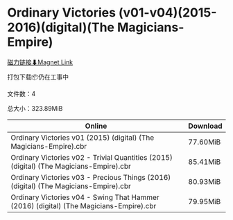 # Ordinary Victories (v01-v04)(2015-2016)(digital)(The Magicians-Empire)

[磁力链接⬇Magnet Link](magnet:?xt=urn:btih:34762eed1e3f46b97515f9bf6da50d304d0fe891&dn=Ordinary%20Victories%20%28v01-v04%29%282015-2016%29%28digital%29%28The%20Magicians-Empire%29)

打包下载📦仍在工事中

文件数：4

总大小：323.89MiB

Online | Download
--- | ---
Ordinary Victories v01 (2015) (digital) (The Magicians-Empire).cbr | 77.60MiB
Ordinary Victories v02 - Trivial Quantities (2015) (digital) (The Magicians-Empire).cbr | 85.41MiB
Ordinary Victories v03 - Precious Things (2016) (digital) (The Magicians-Empire).cbr | 80.93MiB
Ordinary Victories v04 - Swing That Hammer (2016) (digital) (The Magicians-Empire).cbr | 79.95MiB
